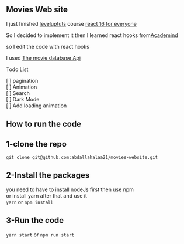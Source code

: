 ## Movies Web site

I just finished [leveluptuts](https://www.leveluptutorials.com/) course [react 16 for everyone](https://www.leveluptutorials.com/tutorials/react-16-for-everyone)

So I decided to implement it then I learned react hooks from[Academind](https://www.youtube.com/watch?v=-MlNBTSg_Ww)

so I edit the code with react hooks

I used [The movie database Api](https://developers.themoviedb.org/3/discover/movie-discover)

Todo List

[ ] pagination
<br />
[ ] Animation
<br />
[ ] Search
<br />
[ ] Dark Mode
<br />
[ ] Add loading animation


## How to run the code

## 1-clone the repo
`git clone git@github.com:abdallahalaa21/movies-website.git`

## 2-Install the packages
you need to have to install nodeJs first then use npm
<br />
or install yarn after that and use it
<br />
`yarn` or `npm install`

## 3-Run the code
`yarn start` or `npm run start`
